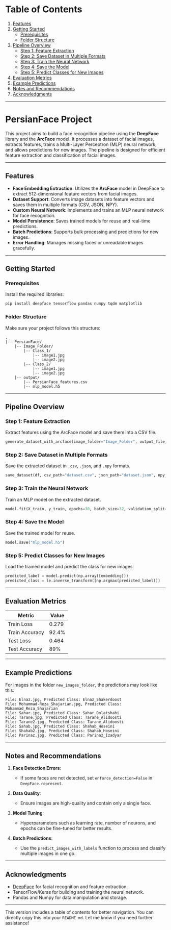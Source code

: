 # Table of Contents

1. [Features](#features)
2. [Getting Started](#getting-started)
    - [Prerequisites](#prerequisites)
    - [Folder Structure](#folder-structure)
3. [Pipeline Overview](#pipeline-overview)
    - [Step 1: Feature Extraction](#step-1-feature-extraction)
    - [Step 2: Save Dataset in Multiple Formats](#step-2-save-dataset-in-multiple-formats)
    - [Step 3: Train the Neural Network](#step-3-train-the-neural-network)
    - [Step 4: Save the Model](#step-4-save-the-model)
    - [Step 5: Predict Classes for New Images](#step-5-predict-classes-for-new-images)
4. [Evaluation Metrics](#evaluation-metrics)
5. [Example Predictions](#example-predictions)
6. [Notes and Recommendations](#notes-and-recommendations)
7. [Acknowledgments](#acknowledgments)

---

# PersianFace Project

This project aims to build a face recognition pipeline using the **DeepFace** library and the **ArcFace** model. It processes a dataset of facial images, extracts features, trains a Multi-Layer Perceptron (MLP) neural network, and allows predictions for new images. The pipeline is designed for efficient feature extraction and classification of facial images.

---

## Features

- **Face Embedding Extraction**: Utilizes the **ArcFace** model in DeepFace to extract 512-dimensional feature vectors from facial images.
- **Dataset Support**: Converts image datasets into feature vectors and saves them in multiple formats (CSV, JSON, NPY).
- **Custom Neural Network**: Implements and trains an MLP neural network for face recognition.
- **Model Persistence**: Saves trained models for reuse and real-time predictions.
- **Batch Predictions**: Supports bulk processing and predictions for new images.
- **Error Handling**: Manages missing faces or unreadable images gracefully.

---

## Getting Started

### Prerequisites

Install the required libraries:
```bash
pip install deepface tensorflow pandas numpy tqdm matplotlib
```

### Folder Structure
Make sure your project follows this structure:
```
.
|-- PersianFace/
    |-- Image_Folder/
        |-- Class_1/
            |-- image1.jpg
            |-- image2.jpg
        |-- Class_2/
            |-- image1.jpg
            |-- image2.jpg
    |-- output/
        |-- PersianFace_features.csv
        |-- mlp_model.h5
```

---

## Pipeline Overview

### Step 1: Feature Extraction
Extract features using the ArcFace model and save them into a CSV file.
```python
generate_dataset_with_arcface(image_folder="Image_Folder", output_file_path="output/PersianFace_features.csv")
```

### Step 2: Save Dataset in Multiple Formats
Save the extracted dataset in `.csv`, `.json`, and `.npy` formats.
```python
save_dataset(df, csv_path="dataset.csv", json_path="dataset.json", npy_path="dataset.npy")
```

### Step 3: Train the Neural Network
Train an MLP model on the extracted dataset.
```python
model.fit(X_train, y_train, epochs=30, batch_size=32, validation_split=0.1)
```

### Step 4: Save the Model
Save the trained model for reuse.
```python
model.save("mlp_model.h5")
```

### Step 5: Predict Classes for New Images
Load the trained model and predict the class for new images.
```python
predicted_label = model.predict(np.array([embedding]))
predicted_class = le.inverse_transform([np.argmax(predicted_label)])
```

---

## Evaluation Metrics

| Metric          | Value  |
|------------------|--------|
| Train Loss       | 0.279  |
| Train Accuracy   | 92.4%  |
| Test Loss        | 0.464  |
| Test Accuracy    | 89%  |

---

## Example Predictions

For images in the folder `new_images_folder`, the predictions may look like this:
```
File: Elnaz.jpg, Predicted Class: Elnaz_Shakerdoost
File: Mohammad-Reza_Shajarian.jpg, Predicted Class: Mohammad_Reza_Shajarian
File: Sahar.jpg, Predicted Class: Sahar_Dolatshahi
File: Tarane.jpg, Predicted Class: Tarane_Alidoosti
File: Tarane2.jpg, Predicted Class: Tarane_Alidoosti
File: Sahab.jpg, Predicted Class: Shahab_Hoseini
File: Shahab2.jpg, Predicted Class: Shahab_Hoseini
File: Parinaz.jpg, Predicted Class: Parinaz_Izadyar
```

---

## Notes and Recommendations

1. **Face Detection Errors**:
   - If some faces are not detected, set `enforce_detection=False` in `DeepFace.represent`.

2. **Data Quality**:
   - Ensure images are high-quality and contain only a single face.

3. **Model Tuning**:
   - Hyperparameters such as learning rate, number of neurons, and epochs can be fine-tuned for better results.

4. **Batch Predictions**:
   - Use the `predict_images_with_labels` function to process and classify multiple images in one go.

---

## Acknowledgments

- [DeepFace](https://github.com/serengil/deepface) for facial recognition and feature extraction.
- TensorFlow/Keras for building and training the neural network.
- Pandas and Numpy for data manipulation and storage.

---

This version includes a table of contents for better navigation. You can directly copy this into your `README.md`. Let me know if you need further assistance!